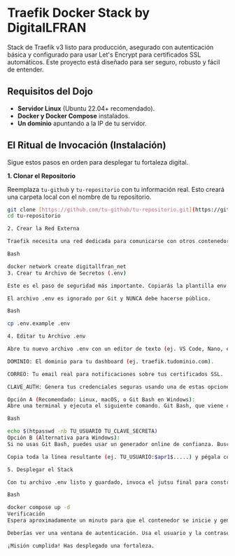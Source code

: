 # Traefik Docker Stack by DigitalLFRAN

Stack de Traefik v3 listo para producción, asegurado con autenticación básica y configurado para usar Let's Encrypt para certificados SSL automáticos. Este proyecto está diseñado para ser seguro, robusto y fácil de entender.

## Requisitos del Dojo

-   **Servidor Linux** (Ubuntu 22.04+ recomendado).
-   **Docker y Docker Compose** instalados.
-   **Un dominio** apuntando a la IP de tu servidor.

## El Ritual de Invocación (Instalación)

Sigue estos pasos en orden para desplegar tu fortaleza digital.

**1. Clonar el Repositorio**

Reemplaza `tu-github` y `tu-repositorio` con tu información real. Esto creará una carpeta local con el nombre de tu repositorio.

```bash
git clone [https://github.com/tu-github/tu-repositorio.git](https://github.com/tu-github/tu-repositorio.git)
cd tu-repositorio

2. Crear la Red Externa

Traefik necesita una red dedicada para comunicarse con otros contenedores de forma segura. Por defecto, este stack usa digitallfran_net.

Bash

docker network create digitallfran_net
3. Crear tu Archivo de Secretos (.env)

Este es el paso de seguridad más importante. Copiarás la plantilla env.example para crear tu propio archivo de configuración local .env.

El archivo .env es ignorado por Git y NUNCA debe hacerse público.

Bash

cp .env.example .env

4. Editar tu Archivo .env

Abre tu nuevo archivo .env con un editor de texto (ej. VS Code, Nano, etc.) y personaliza las siguientes variables:

DOMINIO: El dominio para tu dashboard (ej. traefik.tudominio.com).

CORREO: Tu email real para notificaciones sobre tus certificados SSL.

CLAVE_AUTH: Genera tus credenciales seguras usando una de estas opciones:

Opción A (Recomendado: Linux, macOS, o Git Bash en Windows):
Abre una terminal y ejecuta el siguiente comando. Git Bash, que viene con Git para Windows, incluye esta herramienta. Reemplaza TU_USUARIO y TU_CLAVE_SECRETA con los valores que desees.

Bash

echo $(htpasswd -nb TU_USUARIO TU_CLAVE_SECRETA)
Opción B (Alternativa para Windows):
Si no usas Git Bash, puedes usar un generador online de confianza. Busca en Google "htpasswd generator" y asegúrate de que use encriptación APR1 MD5. Introduce tu usuario y clave para generar la cadena.

Copia toda la línea resultante (ej. TU_USUARIO:$apr1$.....) y pégala como el valor para CLAVE_AUTH.

5. Desplegar el Stack

Con tu archivo .env listo y guardado, invoca el jutsu final para construir y ejecutar Traefik.

Bash

docker compose up -d
Verificación
Espera aproximadamente un minuto para que el contenedor se inicie y genere el certificado SSL. Luego, visita la URL que definiste en la variable DOMINIO.

Deberías ver una ventana de autenticación. Usa el usuario y la contraseña que creaste en el paso 4 para acceder al dashboard de Traefik.

¡Misión cumplida! Has desplegado una fortaleza.